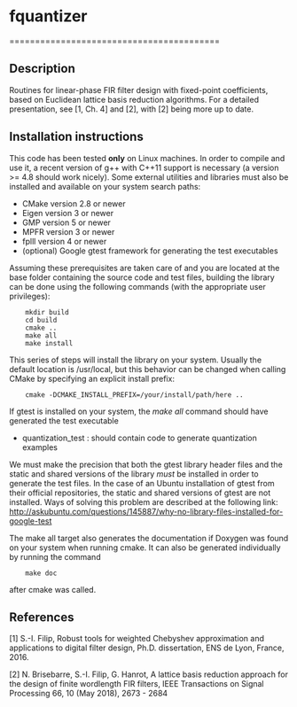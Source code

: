 # fquantizer
=========================================

## Description ##
Routines for linear-phase FIR filter design with fixed-point coefficients, based on
Euclidean lattice basis reduction algorithms. For a detailed presentation, see
[1, Ch. 4] and [2], with [2] being more up to date.

## Installation instructions ##
This code has been tested **only** on Linux machines. In order to compile and use it, a recent version of g++ with
C++11 support is necessary (a version >= 4.8 should work nicely). Some external utilities and libraries must also be
installed and available on your system search paths:
* CMake version 2.8 or newer
* Eigen version 3 or newer
* GMP version 5 or newer
* MPFR version 3 or newer
* fplll version 4 or newer
* (optional) Google gtest framework for generating the test executables


Assuming these prerequisites are taken care of and you are located at the base folder containing the source code and
test files, building the library can be done using the following commands (with the appropriate user privileges):

        mkdir build
        cd build
        cmake ..
        make all
        make install

This series of steps will install the library on your system. Usually the default location is /usr/local, but this
behavior can be changed when calling CMake by specifying an explicit install prefix:

        cmake -DCMAKE_INSTALL_PREFIX=/your/install/path/here ..

If gtest is installed on your system, the *make all* command should have generated the test executable
* quantization_test : should contain code to generate quantization examples


We must make the precision that both the gtest library header files and the static and shared versions of the library
*must* be installed in order to generate the test files. In the case of an Ubuntu installation of gtest from their
official repositories, the static and shared versions of gtest are not installed. Ways of solving this problem are
described at the following link: http://askubuntu.com/questions/145887/why-no-library-files-installed-for-google-test


The make all target also generates the documentation if Doxygen was found on your system when running cmake. It can also
be generated individually by running the command

        make doc

after cmake was called.

## References
[1] S.-I. Filip, Robust tools for weighted Chebyshev approximation and
applications to digital filter design, Ph.D. dissertation, ENS de Lyon, France, 2016.

[2] N. Brisebarre, S.-I. Filip, G. Hanrot, A lattice basis reduction approach
for the design of finite wordlength FIR filters, IEEE Transactions on Signal Processing 66,
10 (May 2018), 2673 - 2684
